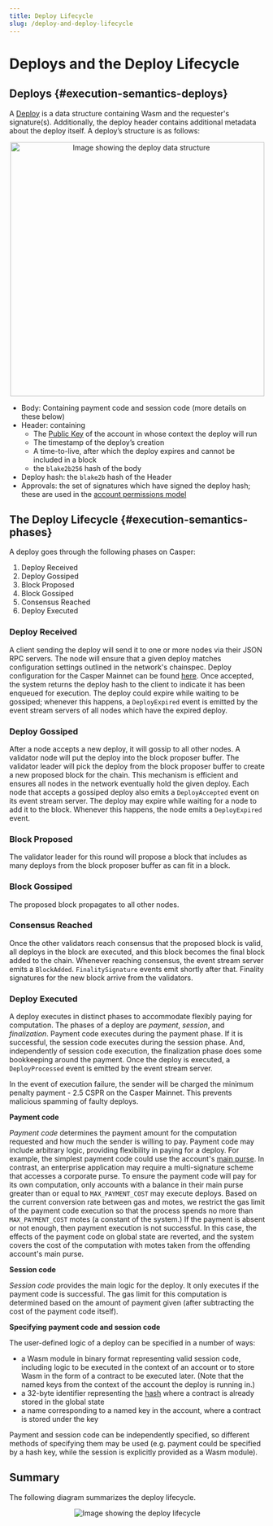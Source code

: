 ```yaml
---
title: Deploy Lifecycle
slug: /deploy-and-deploy-lifecycle
---
```


# Deploys and the Deploy Lifecycle

## Deploys {#execution-semantics-deploys}

A [Deploy](./serialization-standard.md#serialization-standard-deploy) is a data structure containing Wasm and the requester's signature(s). Additionally, the deploy header contains additional metadata about the deploy itself. A deploy’s structure is as follows:

<p align="center">
<img src={"/image/design/deploy-structure.png"} alt="Image showing the deploy data structure" width="500"/>
</p>

- Body: Containing payment code and session code (more details on these below)
- Header: containing
    - The [Public Key](./serialization-standard.md#publickey) of the account in whose context the deploy will run
    - The timestamp of the deploy’s creation
    - A time-to-live, after which the deploy expires and cannot be included in a block
    - the `blake2b256` hash of the body
- Deploy hash: the `blake2b` hash of the Header
- Approvals: the set of signatures which have signed the deploy hash; these are used in the [account permissions model](./design/casper-design.md#accounts-associated-keys-weights)

## The Deploy Lifecycle {#execution-semantics-phases}

A deploy goes through the following phases on Casper:

1. Deploy Received
2. Deploy Gossiped
3. Block Proposed
4. Block Gossiped
5. Consensus Reached
6. Deploy Executed

### Deploy Received

A client sending the deploy will send it to one or more nodes via their JSON RPC servers. The node will ensure that a given deploy matches configuration settings outlined in the network's chainspec. Deploy configuration for the Casper Mainnet can be found [here](https://github.com/casper-network/casper-node/blob/dev/resources/production/chainspec.toml#L79). Once accepted, the system returns the deploy hash to the client to indicate it has been enqueued for execution. The deploy could expire while waiting to be gossiped; whenever this happens, a `DeployExpired` event is emitted by the event stream servers of all nodes which have the expired deploy.

### Deploy Gossiped

After a node accepts a new deploy, it will gossip to all other nodes. A validator node will put the deploy into the block proposer buffer. The validator leader will pick the deploy from the block proposer buffer to create a new proposed block for the chain. This mechanism is efficient and ensures all nodes in the network eventually hold the given deploy. Each node that accepts a gossiped deploy also emits a `DeployAccepted` event on its event stream server. The deploy may expire while waiting for a node to add it to the block. Whenever this happens, the node emits a `DeployExpired` event.

### Block Proposed

The validator leader for this round will propose a block that includes as many deploys from the block proposer buffer as can fit in a block.

### Block Gossiped

The proposed block propagates to all other nodes.

### Consensus Reached

Once the other validators reach consensus that the proposed block is valid, all deploys in the block are executed, and this block becomes the final block added to the chain. Whenever reaching consensus, the event stream server emits a `BlockAdded`. `FinalitySignature` events emit shortly after that. Finality signatures for the new block arrive from the validators.

### Deploy Executed

A deploy executes in distinct phases to accommodate flexibly paying for computation. The phases of a deploy are *payment*, *session*, and *finalization*. Payment code executes during the payment phase. If it is successful, the session code executes during the session phase. And, independently of session code execution, the finalization phase does some bookkeeping around the payment. Once the deploy is executed, a `DeployProcessed` event is emitted by the event stream server.

In the event of execution failure, the sender will be charged the minimum penalty payment - 2.5 CSPR on the Casper Mainnet. This prevents malicious spamming of faulty deploys.

**Payment code**

_Payment code_ determines the payment amount for the computation requested and how much the sender is willing to pay. Payment code may include arbitrary logic, providing flexibility in paying for a deploy. For example, the simplest payment code could use the account's [main purse](./design/casper-design.md#tokens-purses-and-accounts). In contrast, an enterprise application may require a multi-signature scheme that accesses a corporate purse. To ensure the payment code will pay for its own computation, only accounts with a balance in their main purse greater than or equal to `MAX_PAYMENT_COST` may execute deploys. Based on the current conversion rate between gas and motes, we restrict the gas limit of the payment code execution so that the process spends no more than `MAX_PAYMENT_COST` motes (a constant of the system.)
If the payment is absent or not enough, then payment execution is not successful. In this case, the effects of the payment code on global state are reverted, and the system covers the cost of the computation with motes taken from the offending account's main purse.

**Session code**

_Session code_ provides the main logic for the deploy. It only executes if the payment code is successful. The gas limit for this computation is determined based on the amount of payment given (after subtracting the cost of the payment code itself).

**Specifying payment code and session code**

The user-defined logic of a deploy can be specified in a number of ways:

- a Wasm module in binary format representing valid session code, including logic to be executed in the context of an account or to store Wasm in the form of a contract to be executed later. (Note that the named keys from the context of the account the deploy is running in.)
- a 32-byte identifier representing the [hash](./serialization-standard.md#serialization-standard-hash-key) where a contract is already stored in the global state
- a name corresponding to a named key in the account, where a contract is stored under the key

Payment and session code can be independently specified, so different methods of specifying them may be used (e.g. payment could be specified by a hash key, while the session is explicitly provided as a Wasm module).

## Summary

The following diagram summarizes the deploy lifecycle.

<p align="center">
<img src={"/image/design/deploy-lifecycle.png"} alt="Image showing the deploy lifecycle" /> 
</p>